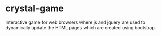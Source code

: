 # crystal-game
Interactive game for web browsers where js and jquery are used to dynamically update the HTML pages which are created using bootstrap.
